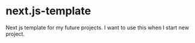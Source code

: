 # next.js-template
Next js template for my future projects. I want to use this when I start new project.

